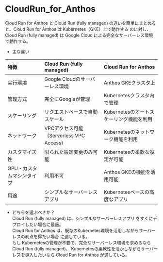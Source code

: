 # CloudRun_for_Anthos

Cloud Run for Anthos と Cloud Run (fully managed) の違いを簡単にまとめると、Cloud Run for Anthos は Kubernetes（GKE）上で動作する のに対し、Cloud Run (fully managed) は Google Cloud による完全なサーバーレス環境 で動作する。

* 主な違い

| 特徴 |	Cloud Run (fully managed) |	Cloud Run for Anthos |
| :--- | :--- | :--- |
| 実行環境 |	Google Cloudのサーバーレス環境 |	Anthos GKEクラスタ上 |
| 管理方式 | 完全にGoogleが管理 | Kubernetesクラスタ内で管理 |
| スケーリング | リクエストベースで自動スケール | Kubernetesのオートスケーリング機能を利用 |
| ネットワーク | VPCアクセス可能（Serverless VPC Access）| Kubernetesのネットワーク機能を利用 |
| カスタマイズ性 | 限られた設定変更のみ可能 | Kubernetesの柔軟な設定が可能 |
| GPU・カスタムマシンタイプ | 利用不可 | Anthos GKEの機能を活用可能 |
| 用途 | シンプルなサーバーレスアプリ| Kubernetesベースの高度なアプリ |

* どちらを選ぶべきか？<br>
Cloud Run (fully managed) は、シンプルなサーバーレスアプリ をすぐにデプロイしたい場合に最適。<br>
Cloud Run for Anthos は、既存のKubernetes環境を活用しながらサーバーレスの利点を得たい場合 に適している。<br>
もし Kubernetesの管理が不要で、完全なサーバーレス環境を求めるなら Cloud Run (fully managed)、 Kubernetesの柔軟性を活かしながらサーバーレスを導入したいなら Cloud Run for Anthos が適している。
